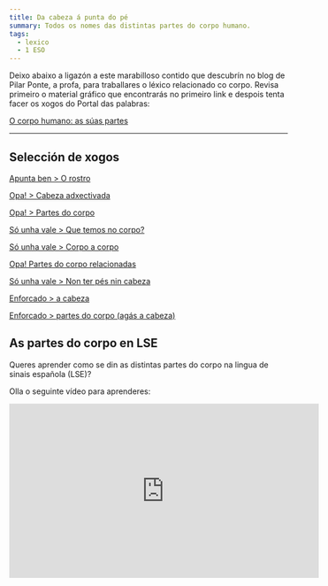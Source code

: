 ```yaml
---
title: Da cabeza á punta do pé
summary: Todos os nomes das distintas partes do corpo humano.
tags:
  - lexico
  - 1 ESO
---
```

[](http://aprofa.gal/2020/01/16/partes-do-corpo-4/)Deixo abaixo a ligazón a este
marabilloso contido que descubrín no blog de Pilar Ponte, a profa, para
traballares o léxico relacionado co corpo. Revisa primeiro o material gráfico
que encontrarás no primeiro link e despois tenta facer os xogos do Portal das
palabras:

[O corpo humano: as súas partes](http://aprofa.gal/2020/01/16/partes-do-corpo-4/)

[](http://aprofa.gal/2020/01/16/o-corpo-humano-xogamos-co-portal-das-palabras/)

- - -

## Selección de xogos

[Apunta ben > O rostro](https://portaldaspalabras.gal/xogo/o-rostro/)

[Opa! > Cabeza adxectivada](https://portaldaspalabras.gal/xogo/cabeza-adxectivada/)

[Opa! > Partes do corpo](https://portaldaspalabras.gal/xogo/partes-do-corpo-humano/)

[Só unha vale > Que temos no corpo?](https://portaldaspalabras.gal/xogo/que-temos-no-corpo/)

[Só unha vale > Corpo a corpo](https://portaldaspalabras.gal/xogo/corpo-a-corpo/)

[Opa! Partes do corpo relacionadas](https://portaldaspalabras.gal/xogo/partes-do-corpo-relacionadas/)

[Só unha vale > Non ter pés nin cabeza](https://portaldaspalabras.gal/xogo/non-ter-pes-nin-cabeza/)

[Enforcado > a cabeza](https://www.ogalego.eu/exercicios_de_lingua/exercicios/pasatempos/afor/2/2.htm)

[Enforcado > partes do corpo (agás a cabeza)](https://www.ogalego.eu/exercicios_de_lingua/exercicios/pasatempos/afor/3/3.htm)



## As partes do corpo en LSE

Queres aprender como se din as distintas partes do corpo na lingua de sinais española (LSE)?

Olla o seguinte vídeo para aprenderes:

<iframe width="560" height="315" src="https://www.youtube.com/embed/_MtC35XrOCk?si=KV7n8WAuevlNpG7k" title="YouTube video player" frameborder="0" allow="accelerometer; autoplay; clipboard-write; encrypted-media; gyroscope; picture-in-picture; web-share" allowfullscreen></iframe>